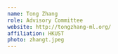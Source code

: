 ```yaml
---
name: Tong Zhang
role: Advisory Committee
website: http://tongzhang-ml.org/
affiliation: HKUST
photo: zhangt.jpeg 
---
```

